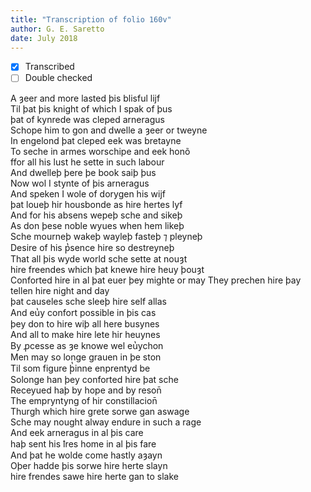 ```yaml
---
title: "Transcription of folio 160v"
author: G. E. Saretto
date: July 2018
---
```


- [x] Transcribed
- [ ] Double checked

A ȝeer and more lasted þis blisful lijf  
Til þat þis knight of which I spak of þus  
þat of kynrede was cleped arneragus  
Schope him to gon and dwelle a ȝeer or tweyne  
In engelond þat cleped eek was bretayne  
To seche in armes worschipe and eek honõ  
ffor all his lust he sette in such labour  
And dwelleþ þere þe book saiþ þus  
Now wol I stynte of þis arneragus  
And speken I wole of dorygen his wijf  
þat loueþ hir housbonde as hire hertes lyf  
And for his absens wepeþ sche and sikeþ  
As don þese noble wyues when hem likeþ  
Sche mourneþ wakeþ wayleþ fasteþ ⁊ pleyneþ  
Desire of his p̔sence hire so destreyneþ  
That all þis wyde world sche sette at nouȝt  
hire freendes which þat knewe hire heuy þouȝt  
Conforted hire in al þat euer þey mighte or may
They prechen hire þay tellen hire night and day  
þat causeles sche sleeþ hire self allas  
And eu̔y confort possible in þis cas  
þey don to hire wiþ all here busynes  
And all to make hire lete hir heuynes  
By ꝓcesse as ȝe knowe wel eu̔ychon  
Men may so longe grauen in þe ston  
Til som figure þ̔inne enprentyd be  
Solonge han þey conforted hire þat sche  
Receyued haþ by hope and by reson̄  
The empryntyng of hir constillacion̄  
Thurgh which hire grete sorwe gan aswage  
Sche may nought alway endure in such a rage  
And eek arneragus in al þis care  
haþ sent his ꝉres home in al þis fare  
And þat he wolde come hastly aȝayn  
Oþer hadde þis sorwe hire herte slayn  
hire frendes sawe hire herte gan to slake  
